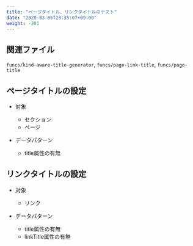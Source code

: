 ```yaml
---
title: "ページタイトル、リンクタイトルのテスト"
date: "2020-03-06T23:35:07+09:00"
weight: -201
---
```


## 関連ファイル

`funcs/kind-aware-title-generator`, `funcs/page-link-title`, `funcs/page-title`

## ページタイトルの設定

* 対象
  * セクション
  * ページ

* データパターン
  * title属性の有無

## リンクタイトルの設定

* 対象
  * リンク

* データパターン
  * title属性の有無
  * linkTitle属性の有無
